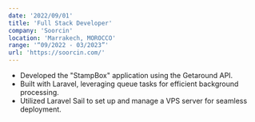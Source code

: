 ```yaml
---
date: '2022/09/01'
title: 'Full Stack Developer'
company: 'Soorcin'
location: 'Marrakech, MOROCCO'
range: '“09/2022 - 03/2023”'
url: 'https://soorcin.com/'
---
```


- Developed the "StampBox" application using the Getaround API.
- Built with Laravel, leveraging queue tasks for efficient background processing.
- Utilized Laravel Sail to set up and manage a VPS server for seamless deployment.